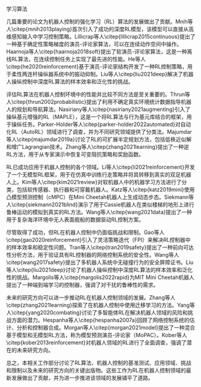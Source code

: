 学习算法

几篇重要的论文为机器人控制的强化学习（RL）算法的发展做出了贡献。Mnih等人\citep{mnih2013playing}首次引入了成功的深度RL模型，该模型可以直接从高维感知输入中学习控制策略。Lillicrap等人\citep{lillicrap2015continuous}提出了一种基于确定性策略梯度的演员-评论家算法，可以在连续动作空间中操作。Haarnoja等人\citep{haarnoja2018soft}提出了软演员-评论家算法，这是一种离线RL算法，在连续控制任务上实现了最先进的性能。He等人\citep{he2020reinforcement}基于演员-评论家结构开发了一种RL控制策略，用于柔性两连杆操纵器系统中的振动抑制。Liu等人\citep{liu2021deep}解决了机器人操纵控制中深度RL算法的样本效率和泛化性的挑战。

评估RL算法在机器人控制环境中的性能并比较不同方法是至关重要的。Thrun等人\citep{thrun2002probabilistic}提出了利用不确定真实环境统计数据指导机器人的规划和导航算法。Nasiriany等人\citep{nasiriany2021augmenting}引入了操纵基元增强的RL（MAPLE），这是一个将RL算法与行为基元库结合的框架，用于操纵任务。Parker-Holder等人\citep{parker-holder2022automated}对自动化RL（AutoRL）领域进行了调查，并为不同研究领域提供了分类法。Majumdar等人\citep{majumdar2019a}讨论了RL的可扩展半定规划方法，包括低秩近似解和增广Lagrangian技术。Zhang等人\citep{zhang2021learning}提出了一种逆RL方法，用于从专家演示中恢复可变阻抗策略和奖励函数。

RL已成功应用于机器人控制的各个领域。Li等人\citep{li2021reinforcement}开发了一个无模型RL框架，用于在仿真中训练行走策略并将其转移到真实的双足机器人上。Kim等人\citep{kim2021review}对软机器人中的机器学习方法进行了分类，包括软传感器、执行器和可穿戴机器人。Katz等人\citep{katz2019mini}使用凸模型预测控制（cMPC）在Mini Cheetah机器人上生成动态步态。Siekmann等人\citep{siekmann2021blind}演示了用于Cassie机器人在类似楼梯的地形上进行鲁棒运动的模拟到真实的RL方法。Wang等人\citep{wang2021data}提出了一种用于复杂海洋环境中无人表面舰船的数据驱动RL控制方案。

尽管取得了成功，但RL在机器人控制中仍面临挑战和限制。Gao等人\citep{gao2020reinforcement}引入了灵活策略迭代（FPI）来解决RL控制器中的样本效率和稳定性问题。Tran等人\citep{tran2019safety}提出了一种前向可达性分析方法，用于验证具有RL控制器的网络控制系统的安全性。Wang等人\citep{wang2017safety}提出了多机器人系统中无碰撞行为的安全屏障证书。Liu等人\citep{liu2021deep}讨论了机器人操纵控制中深度RL算法的样本效率和泛化性的挑战。Margolis等人\citep{margolis2022rapid}为MIT Mini Cheetah机器人提出了一种端到端学习的控制器，强调了对干扰的鲁棒性的需求。

未来的研究方向可以进一步推动RL在机器人控制领域的发展。Zhang等人\citep{zhang2021learning}探索了在机器人控制中使用迁移学习的方法。Yang等人\citep{yang2020combating}讨论了多智能体RL在解决机器人领域的风险和挑战方面的潜力。Hespanha等人\citep{hespanha2007a}回顾了网络控制系统的估计、分析和控制器合成。Morgan等人\citep{morgan2021model}提出了一种混合基于模型和无模型RL方法，称为模型预测演员-评论家（MoPAC）。Kober等人\citep{kober2013reinforcement}对机器人领域的RL进行了全面调查，强调了潜在的未来研究方向。

总之，本相关工作部分讨论了RL算法、机器人控制的基准测试、应用领域、挑战和限制以及未来的研究方向的关键出版物。这些工作为RL在机器人控制领域的最新发展做出了贡献，并为进一步推进该领域的发展铺平了道路。